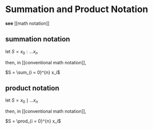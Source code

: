 # Summation and Product Notation

**see** [[math notation]]

## summation notation

let $S = x_0 : \dots x_n$

then, in [[conventional math notation]],

$S = \sum_{i = 0}^{n} x_i$

## product notation

let $S = x_0 \mid \dots x_n$

then, in [[conventional math notation]],

$S = \prod_{i = 0}^{n} x_i$
